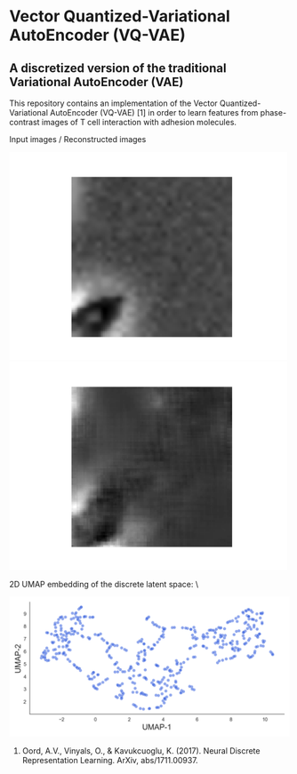# Vector Quantized-Variational AutoEncoder (VQ-VAE)

## A discretized version of the traditional Variational AutoEncoder (VAE)

This repository contains an implementation of the Vector Quantized-Variational AutoEncoder (VQ-VAE) [1] in order to learn features from phase-contrast images of T cell interaction with adhesion molecules.

Input images / Reconstructed images

<p float="left">
  <img src="res/originals.gif" title="Input images" width="500">
  <img src="res/reconstructions.gif" title="Reconstructed images" width="500">
</p>

2D UMAP embedding of the discrete latent space: \
<p align="center">
  <img
    src="res/umap.png"
    alt="alt-text"
    title=""
    style="display: inline-block"
    width="750">
</p>




1. Oord, A.V., Vinyals, O., & Kavukcuoglu, K. (2017). Neural Discrete Representation Learning. ArXiv, abs/1711.00937.
